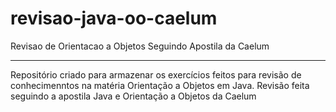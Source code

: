 # revisao-java-oo-caelum
Revisao de Orientacao a Objetos Seguindo Apostila da Caelum

------------------------------------------------------------
Repositório criado para armazenar os exercícios feitos para revisão de conhecimenntos na matéria Orientação a Objetos em Java. 
Revisão feita seguindo a apostila Java e Orientação a Objetos da Caelum
